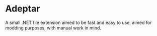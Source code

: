 # Adeptar
A small .NET file extension aimed to be fast and easy to use, aimed for modding purposes, with manual work in mind. 

